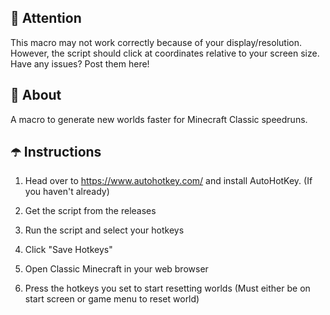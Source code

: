 ## 🗿 Attention ##

This macro may not work correctly because of your display/resolution. 
However, the script should click at coordinates relative to your screen size.
Have any issues? Post them here!

## 👾 About ##

A macro to generate new worlds faster for Minecraft Classic speedruns.

## ☂️ Instructions ##

1) Head over to https://www.autohotkey.com/ and install AutoHotKey. (If you haven't already)

2) Get the script from the releases

3) Run the script and select your hotkeys

4) Click "Save Hotkeys"

5) Open Classic Minecraft in your web browser

6) Press the hotkeys you set to start resetting worlds (Must either be on start screen or game menu to reset world)
